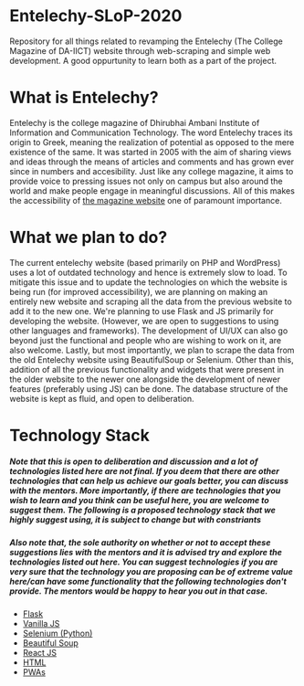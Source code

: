# Entelechy-SLoP-2020

Repository for all things related to revamping the Entelechy (The College Magazine of DA-IICT) website through web-scraping and simple web development. A good oppurtunity to learn both as a part of the project.

# What is Entelechy?

Entelechy is the college magazine of Dhirubhai Ambani Institute of Information and Communication Technology. The word Entelechy traces its origin to Greek, meaning the realization of potential as opposed to the mere existence of the same. It was started in 2005 with the aim of sharing views and ideas through the means of articles and comments and has grown ever since in numbers and accesibility. Just like any college magazine, it aims to provide voice to pressing issues not only on campus but also around the world and make people engage in meaningful discussions. All of this makes the accessibility of [the magazine website](http://entelechy.daiict.ac.in/) one of paramount importance.

# What we plan to do?

The current entelechy website (based primarily on PHP and WordPress) uses a lot of outdated technology and hence is extremely slow to load. To mitigate this issue and to update the technologies on which the website is being run (for improved accessibility), we are planning on making an entirely new website and scraping all the data from the previous website to add it to the new one. We're planning to use Flask and JS primarily for developing the website. (However, we are open to suggestions to using other languages and frameworks). The development of UI/UX can also go beyond just the functional and people who are wishing to work on it, are also welcome. Lastly, but most importantly, we plan to scrape the data from the old Entelechy website using BeautifulSoup or Selenium. Other than this, addition of all the previous functionality and widgets that were present in the older website to the newer one alongside the development of newer features (preferably using JS) can be done. The database structure of the website is kept as fluid, and open to deliberation.

# Technology Stack

##### Note that this is open to deliberation and discussion and a lot of technologies listed here are not final. If you deem that there are other technologies that can help us achieve our goals better, you can discuss with the mentors. More importantly, if there are technologies that you wish to learn and you think can be useful here, you are welcome to suggest them. The following is a proposed technology stack that we highly suggest using, it is subject to change but with constriants
##### Also note that, the sole authority on whether or not to accept these suggestions lies with the mentors and it is advised try and explore the technologies listed out here.  You can suggest technologies if you are very sure that the technology you are proposing can be of extreme value here/can have some functionality that the following technologies don't provide. The mentors would be happy to hear you out in that case.

* [Flask](https://palletsprojects.com/p/flask/)
* [Vanilla JS](https://developer.mozilla.org/en-US/docs/Web/JavaScript)
* [Selenium (Python)](https://selenium-python.readthedocs.io/)
* [Beautiful Soup](https://www.crummy.com/software/BeautifulSoup/bs4/doc/)
* [React JS](https://reactjs.org/)
* [HTML](https://developer.mozilla.org/en-US/docs/Web/HTML)
* [PWAs](https://web.dev/progressive-web-apps/)

